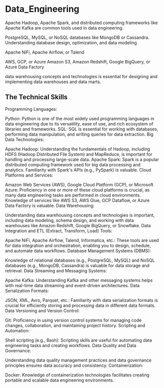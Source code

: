 
# Data_Engineering

Apache Hadoop, Apache Spark, and distributed computing frameworks like Apache Kafka are common tools used in data engineering.

PostgreSQL, MySQL, or NoSQL databases like MongoDB or Cassandra. Understanding database design, optimization, and data modeling

Apache NiFi, Apache Airflow, or Talend

AWS, GCP, or Azure  Amazon S3, Amazon Redshift, Google BigQuery, or Azure Data Factory

data warehousing concepts and technologies is essential for designing and implementing data warehouses and data marts.


## The Technical Skills 

Programming Languages:

Python: Python is one of the most widely used programming languages in data engineering due to its versatility, ease of use, and rich ecosystem of libraries and frameworks.
SQL: SQL is essential for working with databases, performing data manipulation, and writing queries for data extraction.
Big Data Technologies:

Apache Hadoop: Understanding the fundamentals of Hadoop, including HDFS (Hadoop Distributed File System) and MapReduce, is important for handling and processing large-scale data.
Apache Spark: Spark is a popular distributed computing framework used for big data processing and analytics. Familiarity with Spark's APIs (e.g., PySpark) is valuable.
Cloud Platforms and Services:

Amazon Web Services (AWS), Google Cloud Platform (GCP), or Microsoft Azure: Proficiency in one or more of these cloud platforms is crucial, as many data engineering tasks are performed in cloud environments. Knowledge of services like AWS S3, AWS Glue, GCP Dataflow, or Azure Data Factory is valuable.
Data Warehousing:

Understanding data warehousing concepts and technologies is important, including data modeling, schema design, and working with data warehouses like Amazon Redshift, Google BigQuery, or Snowflake.
Data Integration and ETL (Extract, Transform, Load) Tools:

Apache NiFi, Apache Airflow, Talend, Informatica, etc.: These tools are used for data integration and orchestration, enabling you to design, schedule, and automate data workflows.
Database Management Systems (DBMS):

Knowledge of relational databases (e.g., PostgreSQL, MySQL) and NoSQL databases (e.g., MongoDB, Cassandra) is valuable for data storage and retrieval.
Data Streaming and Messaging Systems:

Apache Kafka: Understanding Kafka and other messaging systems helps with real-time data streaming and event-driven architectures.
Data Serialization Formats:

JSON, XML, Avro, Parquet, etc.: Familiarity with data serialization formats is crucial for efficiently storing and processing data in different data formats.
Data Versioning and Version Control:

Git: Proficiency in using version control systems for managing code changes, collaboration, and maintaining project history.
Scripting and Automation:

Shell scripting (e.g., Bash): Scripting skills are useful for automating data engineering tasks and creating workflows.
Data Quality and Data Governance:

Understanding data quality management practices and data governance principles ensures data accuracy and consistency.
Containerization:

Docker: Knowledge of containerization technologies facilitates creating portable and scalable data engineering environments.
